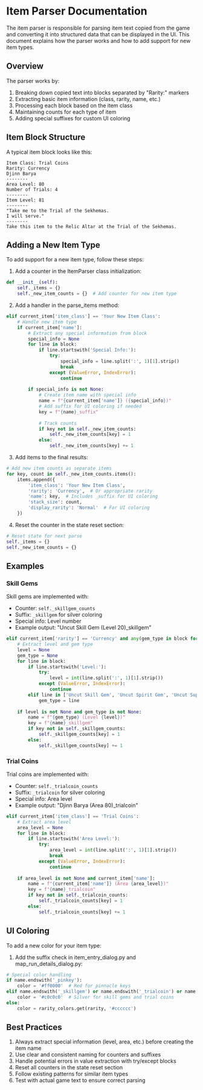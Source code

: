 # Item Parser Documentation

The item parser is responsible for parsing item text copied from the game and converting it into structured data that can be displayed in the UI. This document explains how the parser works and how to add support for new item types.

## Overview

The parser works by:
1. Breaking down copied text into blocks separated by "Rarity:" markers
2. Extracting basic item information (class, rarity, name, etc.)
3. Processing each block based on the item class
4. Maintaining counts for each type of item
5. Adding special suffixes for custom UI coloring

## Item Block Structure

A typical item block looks like this:
```
Item Class: Trial Coins
Rarity: Currency
Djinn Barya
--------
Area Level: 80
Number of Trials: 4
--------
Item Level: 81
--------
"Take me to the Trial of the Sekhemas.
I will serve."
--------
Take this item to the Relic Altar at the Trial of the Sekhemas.
```

## Adding a New Item Type

To add support for a new item type, follow these steps:

1. Add a counter in the ItemParser class initialization:
```python
def __init__(self):
    self._items = {}
    self._new_item_counts = {}  # Add counter for new item type
```

2. Add a handler in the parse_items method:
```python
elif current_item['item_class'] == 'Your New Item Class':
    # Handle new item type
    if current_item['name']:
        # Extract any special information from block
        special_info = None
        for line in block:
            if line.startswith('Special Info:'):
                try:
                    special_info = line.split(':', 1)[1].strip()
                    break
                except (ValueError, IndexError):
                    continue
        
        if special_info is not None:
            # Create item name with special info
            name = f"{current_item['name']} ({special_info})"
            # Add suffix for UI coloring if needed
            key = f"{name}_suffix"
            
            # Track counts
            if key not in self._new_item_counts:
                self._new_item_counts[key] = 1
            else:
                self._new_item_counts[key] += 1
```

3. Add items to the final results:
```python
# Add new item counts as separate items
for key, count in self._new_item_counts.items():
    items.append({
        'item_class': 'Your New Item Class',
        'rarity': 'Currency',  # Or appropriate rarity
        'name': key,  # Includes _suffix for UI coloring
        'stack_size': count,
        'display_rarity': 'Normal'  # For UI coloring
    })
```

4. Reset the counter in the state reset section:
```python
# Reset state for next parse
self._items = {}
self._new_item_counts = {}
```

## Examples

### Skill Gems

Skill gems are implemented with:
- Counter: `self._skillgem_counts`
- Suffix: `_skillgem` for silver coloring
- Special info: Level number
- Example output: "Uncut Skill Gem (Level 20)_skillgem"

```python
elif current_item['rarity'] == 'Currency' and any(gem_type in block for gem_type in ['Uncut Skill Gem', 'Uncut Spirit Gem', 'Uncut Support Gem']):
    # Extract level and gem type
    level = None
    gem_type = None
    for line in block:
        if line.startswith('Level:'):
            try:
                level = int(line.split(':', 1)[1].strip())
            except (ValueError, IndexError):
                continue
        elif line in ['Uncut Skill Gem', 'Uncut Spirit Gem', 'Uncut Support Gem']:
            gem_type = line
    
    if level is not None and gem_type is not None:
        name = f"{gem_type} (Level {level})"
        key = f"{name}_skillgem"
        if key not in self._skillgem_counts:
            self._skillgem_counts[key] = 1
        else:
            self._skillgem_counts[key] += 1
```

### Trial Coins

Trial coins are implemented with:
- Counter: `self._trialcoin_counts`
- Suffix: `_trialcoin` for silver coloring
- Special info: Area level
- Example output: "Djinn Barya (Area 80)_trialcoin"

```python
elif current_item['item_class'] == 'Trial Coins':
    # Extract area level
    area_level = None
    for line in block:
        if line.startswith('Area Level:'):
            try:
                area_level = int(line.split(':', 1)[1].strip())
                break
            except (ValueError, IndexError):
                continue
    
    if area_level is not None and current_item['name']:
        name = f"{current_item['name']} (Area {area_level})"
        key = f"{name}_trialcoin"
        if key not in self._trialcoin_counts:
            self._trialcoin_counts[key] = 1
        else:
            self._trialcoin_counts[key] += 1
```

## UI Coloring

To add a new color for your item type:

1. Add the suffix check in item_entry_dialog.py and map_run_details_dialog.py:
```python
# Special color handling
if name.endswith('_pinkey'):
    color = '#ff0000'  # Red for pinnacle keys
elif name.endswith('_skillgem') or name.endswith('_trialcoin') or name.endswith('_your_suffix'):
    color = '#c0c0c0'  # Silver for skill gems and trial coins
else:
    color = rarity_colors.get(rarity, '#cccccc')
```

## Best Practices

1. Always extract special information (level, area, etc.) before creating the item name
2. Use clear and consistent naming for counters and suffixes
3. Handle potential errors in value extraction with try/except blocks
4. Reset all counters in the state reset section
5. Follow existing patterns for similar item types
6. Test with actual game text to ensure correct parsing
